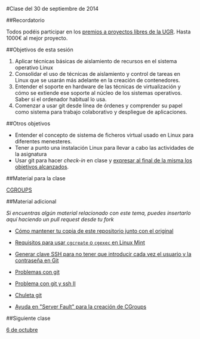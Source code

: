 #Clase del 30 de septiembre de 2014

##Recordatorio

Todos podéis participar en los [premios a proyectos libres de la UGR](http://osl.ugr.es/2014/09/26/premios-a-proyectos-libres-de-la-ugr/). Hasta 1000€ al mejor proyecto.

##Objetivos de esta sesión

1. Aplicar técnicas básicas de aislamiento de recursos en el sistema operativo Linux
1. Consolidar el uso de técnicas de aislamiento y control de tareas en Linux que se usarán más adelante en la creación de contenedores. 
2. Entender el soporte en hardware de las técnicas de virtualización y cómo se extiende ese soporte al núcleo de los sistemas operativos. Saber si el ordenador habitual lo usa.
3. Comenzar a usar git desde línea de órdenes y comprender su papel como sistema para trabajo colaborativo y despliegue de aplicaciones.

##Otros objetivos

* Entender el concepto de sistema de ficheros virtual usado en Linux para diferentes menesteres.
* Tener a punto una instalación Linux para llevar a cabo las actividades de la asignatura
* Usar git para hacer *check-in* en clase y [expresar al final de la misma los objetivos alcanzados](Cumpliendo_Objetivos.md).

##Material para la clase

[CGROUPS](http://jj.github.io/IV/documentos/temas/Intro_concepto_y_soporte_fisico#restriccin_y_medicin_del_uso_de_recursos_)

##Material adicional

*Si encuentras algún material relacionado con este tema, puedes insertarlo aquí haciendo un pull request desde tu fork*

* [Cómo mantener tu copia de este repositorio junto con el original](http://blog.aprendeg.it/blog/trabajando-en-un-star-fork-star/)

* [Requisitos para usar `cgcreate` o `cgexec` en Linux Mint](https://github.com/IV-GII/GII-2013/wiki/CgroupLinuxMint)

* [Generar clave SSH para no tener que introducir cada vez el usuario y la contraseña en Git](https://github.com/torresj/IV-GII-13-14/wiki/Generar-clave-SSH-para-no-tener-que-meter-usuario-y-contrase%C3%B1a-cada-vez-en-Git)

* [Problemas con git](https://github.com/torresj/IV-GII-13-14/wiki/Problemas-con-Git)

* [Problema con git y ssh II ](https://github.com/josemlp91/IV_work/wiki/Problema-ssh-y-git-II )

* [Chuleta git](http://byte.kde.org/~zrusin/git/git-cheat-sheet-large.png)

* [Ayuda en "Server Fault" para la creación de CGroups](http://serverfault.com/questions/478946/how-can-i-create-and-use-linux-cgroups-as-a-non-root-user)

##Siguiente clase

[6 de octubre](4.md)
